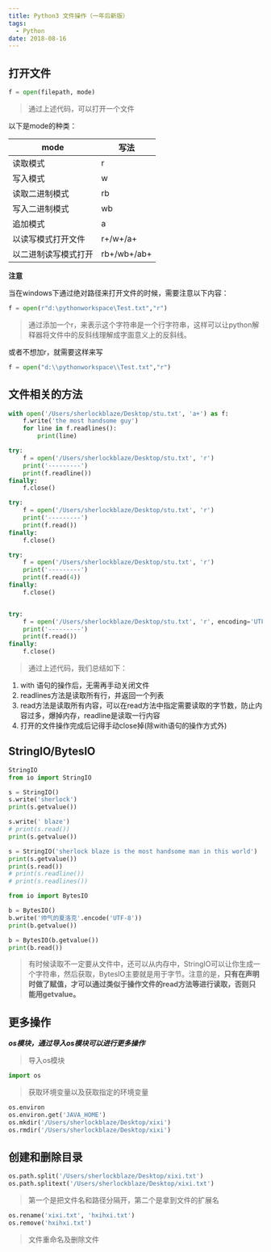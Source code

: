 ```yaml
---
title: Python3 文件操作（一年后新版）
tags:
  - Python
date: 2018-08-16
---
```


## 打开文件

```python
f = open(filepath, mode)
```

> 通过上述代码，可以打开一个文件

以下是mode的种类：

| mode | 写法 |
| ---- | --- |
| 读取模式 | r |
| 写入模式 | w |
| 读取二进制模式 | rb |
| 写入二进制模式 | wb |
| 追加模式 | a |
| 以读写模式打开文件 | r+/w+/a+ |
| 以二进制读写模式打开 | rb+/wb+/ab+ |

**注意** 

当在windows下通过绝对路径来打开文件的时候，需要注意以下内容：

```python
f = open(r"d:\pythonworkspace\Test.txt","r")
```

> 通过添加一个r，来表示这个字符串是一个行字符串，这样可以让python解释器将文件中的反斜线理解成字面意义上的反斜线。

或者不想加r，就需要这样来写

```python
f = open("d:\\pythonworkspace\\Test.txt","r")
```

## 文件相关的方法

```python
with open('/Users/sherlockblaze/Desktop/stu.txt', 'a+') as f:
    f.write('the most handsome guy')
    for line in f.readlines():
        print(line)

try:
    f = open('/Users/sherlockblaze/Desktop/stu.txt', 'r')
    print('---------')
    print(f.readline())
finally:
    f.close()

try:
    f = open('/Users/sherlockblaze/Desktop/stu.txt', 'r')
    print('---------')
    print(f.read())
finally:
    f.close()

try:
    f = open('/Users/sherlockblaze/Desktop/stu.txt', 'r')
    print('---------')
    print(f.read(4))
finally:
    f.close()


try:
    f = open('/Users/sherlockblaze/Desktop/stu.txt', 'r', encoding='UTF-8')
    print('---------')
    print(f.read())
finally:
    f.close()
```

> 通过上述代码，我们总结如下：

1. with 语句的操作后，无需再手动关闭文件
2. readlines方法是读取所有行，并返回一个列表
3. read方法是读取所有内容，可以在read方法中指定需要读取的字节数，防止内容过多，爆掉内存，readline是读取一行内容
4. 打开的文件操作完成后记得手动close掉(除with语句的操作方式外)

## StringIO/BytesIO

```python
StringIO
from io import StringIO

s = StringIO()
s.write('sherlock')
print(s.getvalue())

s.write(' blaze')
# print(s.read())
print(s.getvalue())

s = StringIO('sherlock blaze is the most handsome man in this world')
print(s.getvalue())
print(s.read())
# print(s.readline())
# print(s.readlines())

from io import BytesIO

b = BytesIO()
b.write('帅气的夏洛克'.encode('UTF-8'))
print(b.getvalue())

b = BytesIO(b.getvalue())
print(b.read())
```

> 有时候读取不一定要从文件中，还可以从内存中，StringIO可以让你生成一个字符串，然后获取，BytesIO主要就是用于字节。注意的是，**只有在声明时做了赋值，才可以通过类似于操作文件的read方法等进行读取，否则只能用getvalue。**

## 更多操作

***os模块，通过导入os模块可以进行更多操作***

> 导入os模块

```python
import os
```

> 获取环境变量以及获取指定的环境变量

```python
os.environ
os.environ.get('JAVA_HOME')
os.mkdir('/Users/sherlockblaze/Desktop/xixi')
os.rmdir('/Users/sherlockblaze/Desktop/xixi')
```

## 创建和删除目录

```python
os.path.split('/Users/sherlockblaze/Desktop/xixi.txt')
os.path.splitext('/Users/sherlockblaze/Desktop/xixi.txt')
```

> 第一个是把文件名和路径分隔开，第二个是拿到文件的扩展名

```python
os.rename('xixi.txt', 'hxihxi.txt')
os.remove('hxihxi.txt')
```

> 文件重命名及删除文件